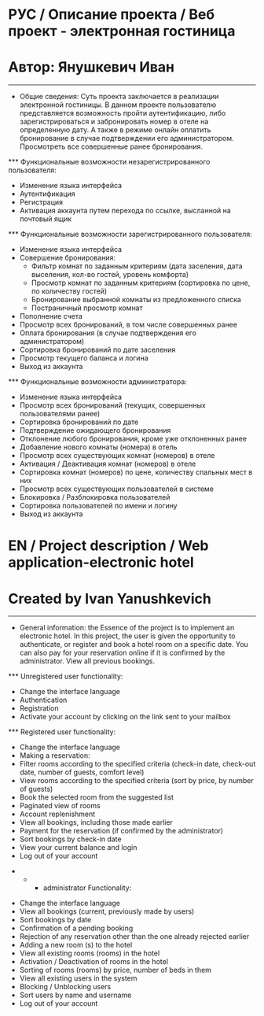 # РУС / Описание проекта / Веб проект - электронная гостиница
# Автор: Янушкевич Иван
-------------------------------------------------------

* Общие сведения:
Суть проекта заключается в реализации электронной гостиницы. 
В данном проекте пользователю представляется возможность пройти аутентификацию, либо зарегистрироваться и 
забронировать номер в отеле на определенную дату. А также в режиме онлайн оплатить бронирование в случае 
подтверждении его администратором. Просмотреть все совершенные ранее бронирования.

*** Функциональные возможности незарегистрированного пользователя:
- Изменение языка интерфейса
- Аутентификация
- Регистрация
- Активация аккаунта путем перехода по ссылке, высланной на почтовый ящик

*** Функциональные возможности зарегистрированного пользователя:
- Изменение языка интерфейса
- Совершение бронирования:
     - Фильтр комнат по заданным критериям (дата заселения, дата выселения, кол-во гостей, уровень комфорта)
     - Просмотр комнат по заданным критериям (сортировка по цене, по количеству гостей)
     - Бронирование выбранной комнаты из предложенного списка
     - Постраничный просмотр комнат
- Пополнение счета
- Просмотр всех бронирований, в том числе совершенных ранее
- Оплата бронирования (в случае подтверждения его администратором)
- Сортировка бронирований по дате заселения
- Просмотр текущего баланса и логина
- Выход из аккаунта

*** Функциональные возможности администратора:
- Изменение языка интерфейса
- Просмотр всех бронирований (текущих, совершенных пользователями ранее)
- Сортировка бронирований по дате
- Подтверждение ожидающего бронирования
- Отклонение любого бронирования, кроме уже отклоненных ранее
- Добавление нового комнаты (номера) в отель
- Просмотр всех существующих комнат (номеров) в отеле
- Активация / Деактивация комнат (номеров) в отеле
- Сортировка комнат (номеров) по цене, количеству спальных мест в них
- Просмотр всех существующих пользователей в системе
- Блокировка / Разблокировка пользователей
- Сортировка пользователей по имени и логину
- Выход из аккаунта

# EN / Project description / Web application-electronic hotel
# Created by Ivan Yanushkevich
--------------------------------------------------------
* General information:
the Essence of the project is to implement an electronic hotel.
In this project, the user is given the opportunity to authenticate, or register and
book a hotel room on a specific date. You can also pay for your reservation online if
it is confirmed by the administrator. View all previous bookings.

*** Unregistered user functionality:
- Change the interface language
- Authentication
- Registration
- Activate your account by clicking on the link sent to your mailbox

*** Registered user functionality:
- Change the interface language
- Making a reservation:
- Filter rooms according to the specified criteria (check-in date, check-out date, number of guests, comfort level)
- View rooms according to the specified criteria (sort by price, by number of guests)
- Book the selected room from the suggested list
- Paginated view of rooms
- Account replenishment
- View all bookings, including those made earlier
- Payment for the reservation (if confirmed by the administrator)
- Sort bookings by check-in date
- View your current balance and login
- Log out of your account

* * * administrator Functionality:
- Change the interface language
- View all bookings (current, previously made by users)
- Sort bookings by date
- Confirmation of a pending booking
- Rejection of any reservation other than the one already rejected earlier
- Adding a new room (s) to the hotel
- View all existing rooms (rooms) in the hotel
- Activation / Deactivation of rooms in the hotel
- Sorting of rooms (rooms) by price, number of beds in them
- View all existing users in the system
- Blocking / Unblocking users
- Sort users by name and username
- Log out of your account
